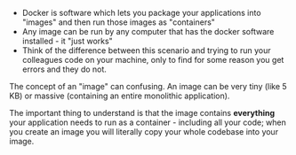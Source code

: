 - Docker is software which lets you package your applications into "images" and then run those images as "containers"
- Any image can be run by any computer that has the docker software installed - it "just works"
- Think of the difference between this scenario and trying to run your colleagues code on your machine, only to find for some reason you get errors and they do not.

The concept of an "image" can confusing. An image can be very tiny (like 5 KB) or massive (containing an entire monolithic application).

The important thing to understand is that the image contains **everything** your application needs to run as a container - including all your code; when you create an image you will literally copy your whole codebase into your image.